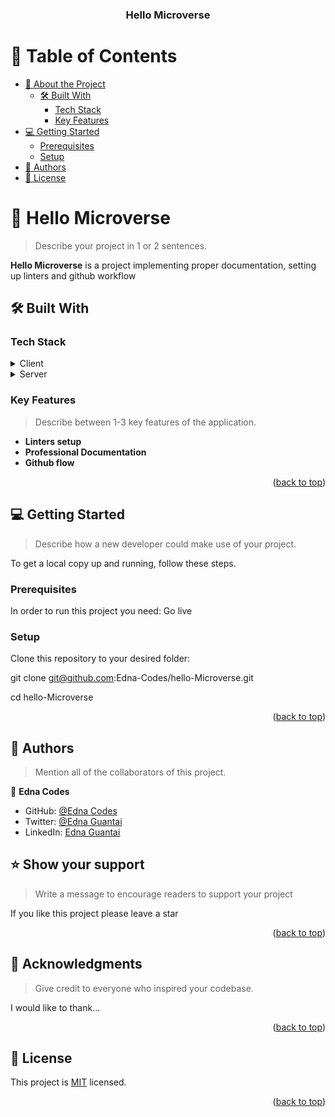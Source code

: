 <div align="center">

  <h3><b>Hello Microverse</b></h3>

</div>

# 📗 Table of Contents

- [📖 About the Project](#about-project)
  - [🛠 Built With](#built-with)
    - [Tech Stack](#tech-stack)
    - [Key Features](#key-features)
- [💻 Getting Started](#getting-started)
  - [Prerequisites](#prerequisites)
  - [Setup](#setup)
- [👥 Authors](#authors)
- [📝 License](#license)

<!-- PROJECT DESCRIPTION -->

# 📖 Hello Microverse <a name="about-project"></a>

> Describe your project in 1 or 2 sentences.

**Hello Microverse** is a project implementing proper documentation, setting up linters and github workflow

## 🛠 Built With <a name="built-with"></a>

### Tech Stack <a name="tech-stack"></a>

<details>
  <summary>Client</summary>
  <ul>
    <li><a href="https://html.com/">
    HTML
    </a></li>
   
  </ul>
</details>

<details>
  <summary>Server</summary>
  <ul>
     <li><a href="https://web.dev/learn/css">
    CSS
    </a></li>
  </ul>
</details>

### Key Features <a name="key-features"></a>

> Describe between 1-3 key features of the application.

- **Linters setup**
- **Professional Documentation**
- **Github flow**

<p align="right">(<a href="#readme-top">back to top</a>)</p>

## 💻 Getting Started <a name="getting-started"></a>

> Describe how a new developer could make use of your project.

To get a local copy up and running, follow these steps.

### Prerequisites

In order to run this project you need:
Go live

### Setup

Clone this repository to your desired folder:

git clone git@github.com:Edna-Codes/hello-Microverse.git

cd hello-Microverse

<p align="right">(<a href="#readme-top">back to top</a>)</p>

<!-- AUTHORS -->

## 👥 Authors <a name="authors"></a>

> Mention all of the collaborators of this project.

👤 **Edna Codes**

- GitHub: [@Edna Codes](https://github.com/githubhandle)
- Twitter: [@Edna Guantai](https://twitter.com/twitterhandle)
- LinkedIn: [Edna Guantai](https://linkedin.com/in/linkedinhandle)

## ⭐️ Show your support <a name="support"></a>

> Write a message to encourage readers to support your project

If you like this project please leave a star

<p align="right">(<a href="#readme-top">back to top</a>)</p>

## 🙏 Acknowledgments <a name="acknowledgements"></a>

> Give credit to everyone who inspired your codebase.

I would like to thank...

<p align="right">(<a href="#readme-top">back to top</a>)</p>

## 📝 License <a name="license"></a>

This project is [MIT](./LICENSE) licensed.

<p align="right">(<a href="#readme-top">back to top</a>)</p>
